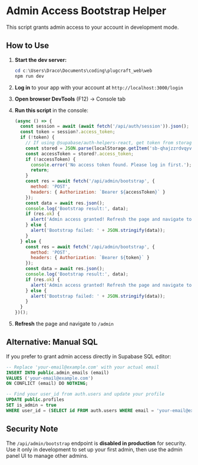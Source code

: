 # Admin Access Bootstrap Helper

This script grants admin access to your account in development mode.

## How to Use

1. **Start the dev server:**
   ```powershell
   cd c:\Users\Draco\Documents\coding\plugcraft_web\web
   npm run dev
   ```

2. **Log in** to your app with your account at `http://localhost:3000/login`

3. **Open browser DevTools** (F12) → Console tab

4. **Run this script** in the console:
   ```javascript
   (async () => {
     const session = await (await fetch('/api/auth/session')).json();
     const token = session?.access_token;
     if (!token) {
       // If using @supabase/auth-helpers-react, get token from storage
       const stored = JSON.parse(localStorage.getItem('sb-qhajzzrdvqyvdvfbspqo-auth-token') || '{}');
       const accessToken = stored?.access_token;
       if (!accessToken) {
         console.error('No access token found. Please log in first.');
         return;
       }
       const res = await fetch('/api/admin/bootstrap', {
         method: 'POST',
         headers: { Authorization: `Bearer ${accessToken}` }
       });
       const data = await res.json();
       console.log('Bootstrap result:', data);
       if (res.ok) {
         alert('Admin access granted! Refresh the page and navigate to /admin');
       } else {
         alert('Bootstrap failed: ' + JSON.stringify(data));
       }
     } else {
       const res = await fetch('/api/admin/bootstrap', {
         method: 'POST',
         headers: { Authorization: `Bearer ${token}` }
       });
       const data = await res.json();
       console.log('Bootstrap result:', data);
       if (res.ok) {
         alert('Admin access granted! Refresh the page and navigate to /admin');
       } else {
         alert('Bootstrap failed: ' + JSON.stringify(data));
       }
     }
   })();
   ```

5. **Refresh** the page and navigate to `/admin`

## Alternative: Manual SQL

If you prefer to grant admin access directly in Supabase SQL editor:

```sql
-- Replace 'your-email@example.com' with your actual email
INSERT INTO public.admin_emails (email)
VALUES ('your-email@example.com')
ON CONFLICT (email) DO NOTHING;

-- Find your user_id from auth.users and update your profile
UPDATE public.profiles
SET is_admin = true
WHERE user_id = (SELECT id FROM auth.users WHERE email = 'your-email@example.com');
```

## Security Note

The `/api/admin/bootstrap` endpoint is **disabled in production** for security. Use it only in development to set up your first admin, then use the admin panel UI to manage other admins.
